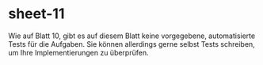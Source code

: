 # sheet-11

Wie auf Blatt 10, gibt es auf diesem Blatt keine vorgegebene, automatisierte Tests für die Aufgaben. Sie können allerdings gerne selbst Tests schreiben, um Ihre Implementierungen zu überprüfen.
